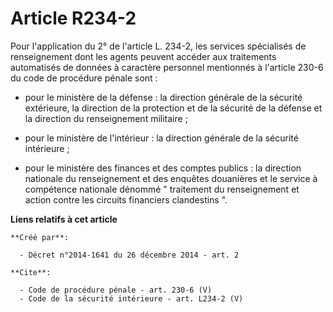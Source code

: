 # Article R234-2

Pour l'application du 2° de l'article L. 234-2, les services spécialisés de renseignement dont les agents peuvent accéder aux
traitements automatisés de données à caractère personnel mentionnés à l'article 230-6 du code de procédure pénale sont :

- pour le ministère de la défense : la direction générale de la sécurité extérieure, la direction de la protection et de la
sécurité de la défense et la direction du renseignement militaire ;

- pour le ministère de l'intérieur : la direction générale de la sécurité intérieure ;

- pour le ministère des finances et des comptes publics : la direction nationale du renseignement et des enquêtes douanières
et le service à compétence nationale dénommé " traitement du renseignement et action contre les circuits financiers
clandestins ".

**Liens relatifs à cet article**

	**Créé par**:

	  - Décret n°2014-1641 du 26 décembre 2014 - art. 2

	**Cite**:

	  - Code de procédure pénale - art. 230-6 (V)
	  - Code de la sécurité intérieure - art. L234-2 (V)
